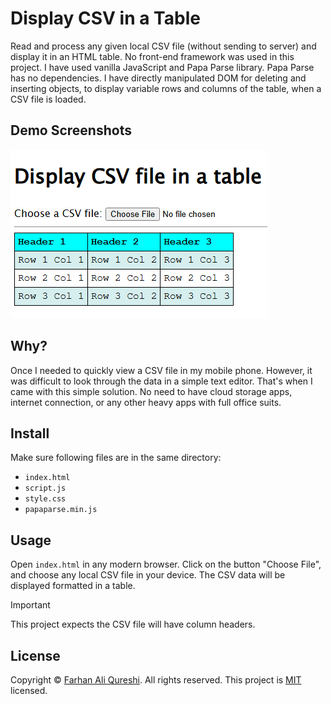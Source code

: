 # Display CSV in a Table
Read and process any given local CSV file (without sending to server) and display it in an HTML table. No front-end framework was used in this project. I have used vanilla JavaScript and Papa Parse library. Papa Parse has no dependencies. I have directly manipulated DOM for deleting and inserting objects, to display variable rows and columns of the table, when a CSV file is loaded.

## Demo Screenshots
![Screenshot of Sample Table](assets/images/screenshot_sample_table.png)

## Why?
Once I needed to quickly view a CSV file in my mobile phone. However, it was difficult to look through the data in a simple text editor. That's when I came with this simple solution. No need to have cloud storage apps, internet connection, or any other heavy apps with full office suits.

## Install
Make sure following files are in the same directory:
* `index.html`
* `script.js`
* `style.css`
* `papaparse.min.js`

## Usage
Open `index.html` in any modern browser. Click on the button "Choose File", and choose any local CSV file in your device. The CSV data will be displayed formatted in a table.

> [!IMPORTANT]
> This project expects the CSV file will have column headers.

## License
Copyright © [Farhan Ali Qureshi](https://github.com/FarhanAliQureshi). All rights reserved. This project is [MIT](LICENSE) licensed.
